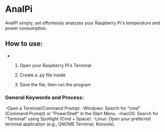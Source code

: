 # AnalPi
AnalPi simply, yet effortessly 
analyzes your Raspberry Pi's temperature 
and power consumption.

## How to use:

- 1. Open your Raspberry Pi's Terminal
 
  2. Create a .py file inside
 
  3. Save the file, then run the program

### General Keywords and Process:
-Open a Terminal/Command Prompt:
-Windows: Search for "cmd" (Command Prompt) or "PowerShell" in the Start Menu.
-macOS: Search for "Terminal" using Spotlight (Cmd + Space).
-Linux: Open your preferred terminal application (e.g., GNOME Terminal, Konsole).
